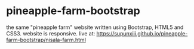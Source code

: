 # pineapple-farm-bootstrap
the same "pineapple farm" website written using Bootstrap, HTML5 and CSS3. 
website is responsive.
live at: https://supunxiii.github.io/pineapple-farm-bootstrap/nisala-farm.html
